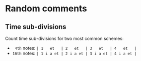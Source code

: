 # Random comments

## Time sub-divisions

Count time sub-divisions for two most common schemes:
+ ` 4th` notes: `| 1   et   | 2   et   | 3   et   | 4   et   |`
+ `16th` notes: `| 1 i a et | 2 i a et | 3 i a et | 4 i a et |` 